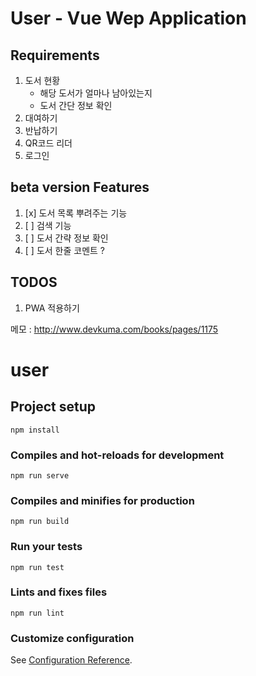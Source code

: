 # User - Vue Wep Application
## Requirements
1. 도서 현황
    - 해당 도서가 얼마나 남아있는지
    - 도서 간단 정보 확인
2. 대여하기
3. 반납하기
4. QR코드 리더
5. 로그인

## beta version Features
1. [x] 도서 목록 뿌려주는 기능
2. [ ] 검색 기능
3. [ ] 도서 간략 정보 확인
4. [ ] 도서 한줄 코멘트 ?

## TODOS
1. PWA 적용하기



메모 : http://www.devkuma.com/books/pages/1175

# user

## Project setup
```
npm install
```

### Compiles and hot-reloads for development
```
npm run serve
```

### Compiles and minifies for production
```
npm run build
```

### Run your tests
```
npm run test
```

### Lints and fixes files
```
npm run lint
```

### Customize configuration
See [Configuration Reference](https://cli.vuejs.org/config/).
